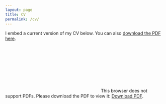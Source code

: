 ```yaml
---
layout: page
title: CV
permalink: /cv/
---
```


I embed a current version of my CV below. You can also [download the PDF here](https://drive.google.com/file/d/1HkBMsCK_gXslQIhRw2zP4uludlI4FHkM/view?usp=sharing).


<!-- {% include embedpdf.html url="/research/CV_Miao_Li20180918.pdf" width=100 height=800 %} -->

<!-- <iframe src="https://drive.google.com/file/d/1HkBMsCK_gXslQIhRw2zP4uludlI4FHkM/view?usp=sharing" style="width:600px; height:500px;" frameborder="0"></iframe> -->

<object data="https://drive.google.com/file/d/1HkBMsCK_gXslQIhRw2zP4uludlI4FHkM/view?usp=sharing" type="application/pdf" width="700px" height="700px"> 
    <embed src="https://drive.google.com/file/d/1HkBMsCK_gXslQIhRw2zP4uludlI4FHkM/view?usp=sharing"> 
     This browser does not support PDFs. Please download the PDF to view it: <a href="https://drive.google.com/file/d/1HkBMsCK_gXslQIhRw2zP4uludlI4FHkM/view?usp=sharing">Download PDF</a>.</p> 
    </embed> 
</object> 

